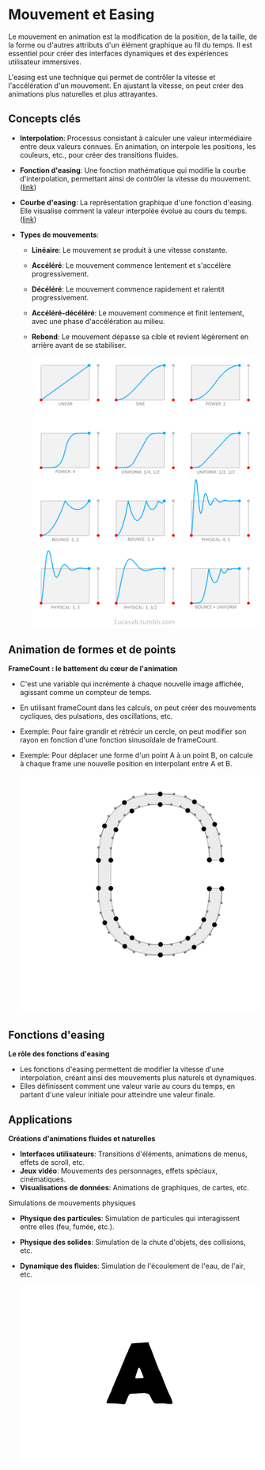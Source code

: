 # Mouvement et Easing

Le mouvement en animation est la modification de la position, de la taille, de la forme ou d'autres attributs d'un élément graphique au fil du temps. Il est essentiel pour créer des interfaces dynamiques et des expériences utilisateur immersives.

L'easing est une technique qui permet de contrôler la vitesse et l'accélération d'un mouvement. En ajustant la vitesse, on peut créer des animations plus naturelles et plus attrayantes.

## Concepts clés

- **Interpolation**: Processus consistant à calculer une valeur intermédiaire entre deux valeurs connues. En animation, on interpole les positions, les couleurs, etc., pour créer des transitions fluides.
- **Fonction d'easing**: Une fonction mathématique qui modifie la courbe d'interpolation, permettant ainsi de contrôler la vitesse du mouvement. ([link](https://github.com/AndrewRayCode/easing-utils/blob/master/src/easing.js))
- **Courbe d'easing**: La représentation graphique d'une fonction d'easing. Elle visualise comment la valeur interpolée évolue au cours du temps. ([link](https://andrewraycode.github.io/easing-utils/gh-pages/))
- **Types de mouvements**:

  - **Linéaire**: Le mouvement se produit à une vitesse constante.
  - **Accéléré**: Le mouvement commence lentement et s'accélère progressivement.
  - **Décéléré**: Le mouvement commence rapidement et ralentit progressivement.
  - **Accéléré-décéléré**: Le mouvement commence et finit lentement, avec une phase d'accélération au milieu.
  - **Rebond**: Le mouvement dépasse sa cible et revient légèrement en arrière avant de se stabiliser.

    ![](assets/20240915_174748_tumblr_mj7bx09MDo1s5nl47o2_r1_500.gif)

## Animation de formes et de points

**FrameCount : le battement du cœur de l'animation**

- C'est une variable qui incrémente à chaque nouvelle image affichée, agissant comme un compteur de temps.
- En utilisant frameCount dans les calculs, on peut créer des mouvements cycliques, des pulsations, des oscillations, etc.
- Exemple: Pour faire grandir et rétrécir un cercle, on peut modifier son rayon en fonction d'une fonction sinusoïdale de frameCount.
- Exemple: Pour déplacer une forme d'un point A à un point B, on calcule à chaque frame une nouvelle position en interpolant entre A et B.

  ![](assets/20240915_174908_f8b555b999222d5f5b484ef81a03bd82c94969d7.gif)

## Fonctions d'easing

**Le rôle des fonctions d'easing**

- Les fonctions d'easing permettent de modifier la vitesse d'une interpolation, créant ainsi des mouvements plus naturels et dynamiques.
- Elles définissent comment une valeur varie au cours du temps, en partant d'une valeur initiale pour atteindre une valeur finale.

## Applications

**Créations d'animations fluides et naturelles**

- **Interfaces utilisateurs**: Transitions d'éléments, animations de menus, effets de scroll, etc.
- **Jeux vidéo**: Mouvements des personnages, effets spéciaux, cinématiques.
- **Visualisations de données**: Animations de graphiques, de cartes, etc.

Simulations de mouvements physiques

- **Physique des particules**: Simulation de particules qui interagissent entre elles (feu, fumée, etc.).
- **Physique des solides**: Simulation de la chute d'objets, des collisions, etc.
- **Dynamique des fluides**: Simulation de l'écoulement de l'eau, de l'air, etc.

  ![](assets/20240915_175324_easing.gif)
